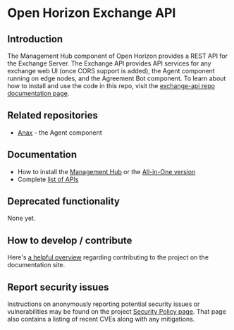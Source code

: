 # Open Horizon Exchange API

## Introduction

The Management Hub component of Open Horizon provides a REST API for the Exchange Server.  The Exchange API provides API services for any exchange web UI (once CORS support is added), the Agent component running on edge nodes, and the Agreement Bot component.  To learn about how to install and use the code in this repo, visit the [exchange-api repo documentation page](https://open-horizon.github.io/docs/exchange-api/README/).

## Related repositories

* [Anax](https://github.com/open-horizon/anax) - the Agent component

## Documentation

* How to install the [Management Hub](https://open-horizon.github.io/docs/hub/hub/) or the [All-in-One version](https://open-horizon.github.io/docs/mgmt-hub/docs/)
* Complete [list of APIs](https://open-horizon.github.io/docs/api/)

## Deprecated functionality

None yet.

## How to develop / contribute

Here's [a helpful overview](https://open-horizon.github.io/common-requests/contribute/) regarding contributing to the project on the documentation site.

## Report security issues

Instructions on anonymously reporting potential security issues or vulnerabilities may be found on the project [Security Policy page](https://github.com/open-horizon/.github/blob/master/SECURITY.md).  That page also contains a listing of recent CVEs along with any mitigations.
